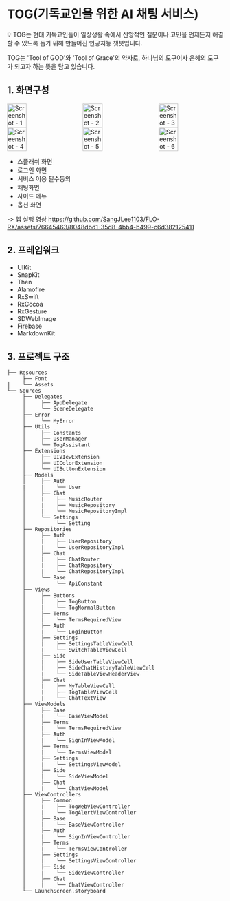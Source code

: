 # TOG(기독교인을 위한 AI 채팅 서비스)
> <aside>
💡 TOG는 현대 기독교인들이 일상생활 속에서 신앙적인 질문이나 고민을 언제든지 해결할 수 있도록 돕기 위해 만들어진 인공지능 챗봇입니다.

TOG는 'Tool of GOD'와 'Tool of Grace'의 약자로, 하나님의 도구이자 은혜의 도구가 되고자 하는 뜻을 담고 있습니다.



## 1. 화면구성
<div style="display: flex; justify-content: space-between;">
  <img src="https://github.com/Team-TOG/TOG-iOS/assets/76645463/464207ef-d178-4c4a-a165-ba54bb72c4fb" alt="Screenshot - 1" style="width: 30%;"/>
  <img src="https://github.com/Team-TOG/TOG-iOS/assets/76645463/1ef05962-a0ab-4eb6-bd70-34dff204837f" alt="Screenshot - 2" style="width: 30%;"/>
  <img src="https://github.com/Team-TOG/TOG-iOS/assets/76645463/a44b7adb-a1d2-49a9-9fe3-a879e0c08506" alt="Screenshot - 3" style="width: 30%;"/>
</div>

<div style="display: flex; justify-content: space-between;">
  <img src="https://github.com/Team-TOG/TOG-iOS/assets/76645463/13dec060-69fe-47fc-a21c-5ded26083a84" alt="Screenshot - 4" style="width: 30%;"/>
  <img src="https://github.com/Team-TOG/TOG-iOS/assets/76645463/e089ef52-7c4e-4160-a99b-3597f1e3dc2b" alt="Screenshot - 5" style="width: 30%;"/>
  <img src="https://github.com/Team-TOG/TOG-iOS/assets/76645463/0e4fcf96-1847-46fb-88d2-3d1010cb1c5c" alt="Screenshot - 6" style="width: 30%;"/>
</div>

- 스플래쉬 화면
- 로그인 화면
- 서비스 이용 필수동의
- 채팅화면
- 사이드 메뉴
- 옵션 화면

-> 앱 실행 영상
https://github.com/SangJLee1103/FLO-RX/assets/76645463/8048dbd1-35d8-4bb4-b499-c6d382125411


## 2. 프레임워크
- UIKit
- SnapKit
- Then
- Alamofire
- RxSwift
- RxCocoa
- RxGesture
- SDWebImage
- Firebase
- MarkdownKit


## 3. 프로젝트 구조

```
├── Resources
     ├── Font
│    └── Assets
└── Sources
     ├── Delegates
     │     ├── AppDelegate
     │     └── SceneDelegate
     ├── Error
     │     └── MyError
     ├── Utils
     │     ├── Constants
     │     ├── UserManager
     │     └── TogAssistant
     ├── Extensions
     │     ├── UIVIewExtension
     │     ├── UIColorExtension
     │     └── UIButtonExtension
     ├── Models
     │     ├── Auth
     |     |    └── User
     │     ├── Chat
     │     |    ├── MusicRouter
     │     |    ├── MusicRepository
     │     |    └── MusicRepositoryImpl 
     │     └── Settings
     │          └── Setting 
     ├── Repositories
     │     ├── Auth
     │     |    ├── UserRepository
     │     |    └── UserRepositoryImpl
     │     ├── Chat
     │     |    ├── ChatRouter
     │     |    ├── ChatRepository
     │     |    └── ChatRepositoryImpl 
     │     └── Base
     │          └── ApiConstant           
     ├── Views
     │     ├── Buttons
     │     |    ├── TogButton
     │     |    └── TogNormalButton
     │     ├── Terms
     │     |    └── TermsRequiredView
     │     ├── Auth
     │     |    └── LoginButton
     │     ├── Settings
     │     |    ├── SettingsTableViewCell
     │     |    └── SwitchTableViewCell
     │     ├── Side
     │     |    ├── SideUserTableViewCell
     │     |    ├── SideChatHistoryTableViewCell
     │     |    └── SideTableViewHeaderView
     │     ├── Chat
     │     |    ├── MyTableViewCell
     │     |    ├── TogTableViewCell
     │     |    └── ChatTextView
     ├── ViewModels
     │     ├── Base
     │     |    └── BaseViewModel
     │     ├── Terms
     │     |    └── TermsRequiredView
     │     ├── Auth
     │     |    └── SignInViewModel
     │     ├── Terms
     │     |    └── TermsViewModel
     │     ├── Settings
     │     |    └── SettingsViewModel
     │     ├── Side
     │     |    └── SideViewModel
     │     ├── Chat
     │     |    └── ChatViewModel
     ├── ViewControllers
     │     ├── Common
     │     |    ├── TogWebViewController
     │     |    └── TogAlertViewController
     │     ├── Base
     │     |    └── BaseViewController
     │     ├── Auth
     │     |    └── SignInViewController
     │     ├── Terms
     │     |    └── TermsViewController
     │     ├── Settings
     │     |    └── SettingsViewController
     │     ├── Side
     │     |    └── SideViewController
     │     ├── Chat
     │     |    └── ChatViewController
     └── LaunchScreen.storyboard
```
